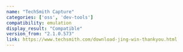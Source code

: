```yaml
---
name: "TechSmith Capture"
categories: ['oss', 'dev-tools']
compatibility: emulation
display_result: "Compatible"
version_from: "2.1.0.573"
link: https://www.techsmith.com/download-jing-win-thankyou.html
---
```


